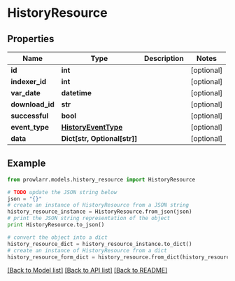 # HistoryResource


## Properties

Name | Type | Description | Notes
------------ | ------------- | ------------- | -------------
**id** | **int** |  | [optional] 
**indexer_id** | **int** |  | [optional] 
**var_date** | **datetime** |  | [optional] 
**download_id** | **str** |  | [optional] 
**successful** | **bool** |  | [optional] 
**event_type** | [**HistoryEventType**](HistoryEventType.md) |  | [optional] 
**data** | **Dict[str, Optional[str]]** |  | [optional] 

## Example

```python
from prowlarr.models.history_resource import HistoryResource

# TODO update the JSON string below
json = "{}"
# create an instance of HistoryResource from a JSON string
history_resource_instance = HistoryResource.from_json(json)
# print the JSON string representation of the object
print HistoryResource.to_json()

# convert the object into a dict
history_resource_dict = history_resource_instance.to_dict()
# create an instance of HistoryResource from a dict
history_resource_form_dict = history_resource.from_dict(history_resource_dict)
```
[[Back to Model list]](../README.md#documentation-for-models) [[Back to API list]](../README.md#documentation-for-api-endpoints) [[Back to README]](../README.md)


